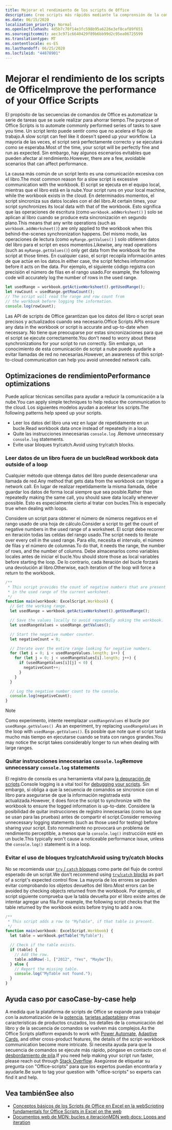 ```yaml
---
title: Mejorar el rendimiento de los scripts de Office
description: Cree scripts más rápidos mediante la comprensión de la comunicación entre el libro de Excel y el script.
ms.date: 06/15/2020
localization_priority: Normal
ms.openlocfilehash: 4d5b7c70f14e3fc598b95a6226e3ef8caf89f651
ms.sourcegitcommit: aec3c971c6640429f89b6bb99d2c95ea06725599
ms.translationtype: MT
ms.contentlocale: es-ES
ms.lasthandoff: 06/25/2020
ms.locfileid: "44878901"
---
```

# <a name="improve-the-performance-of-your-office-scripts"></a><span data-ttu-id="e89c5-103">Mejorar el rendimiento de los scripts de Office</span><span class="sxs-lookup"><span data-stu-id="e89c5-103">Improve the performance of your Office Scripts</span></span>

<span data-ttu-id="e89c5-104">El propósito de las secuencias de comandos de Office es automatizar la serie de tareas que se suele realizar para ahorrar tiempo.</span><span class="sxs-lookup"><span data-stu-id="e89c5-104">The purpose of Office Scripts is to automate commonly performed series of tasks to save you time.</span></span> <span data-ttu-id="e89c5-105">Un script lento puede sentir como que no acelera el flujo de trabajo.</span><span class="sxs-lookup"><span data-stu-id="e89c5-105">A slow script can feel like it doesn't speed up your workflow.</span></span> <span data-ttu-id="e89c5-106">La mayoría de las veces, el script será perfectamente correcto y se ejecutará como se esperaba.</span><span class="sxs-lookup"><span data-stu-id="e89c5-106">Most of the time, your script will be perfectly fine and run as expected.</span></span> <span data-ttu-id="e89c5-107">Sin embargo, hay algunos escenarios evitables que pueden afectar al rendimiento.</span><span class="sxs-lookup"><span data-stu-id="e89c5-107">However, there are a few, avoidable scenarios that can affect performance.</span></span>

<span data-ttu-id="e89c5-108">La causa más común de un script lento es una comunicación excesiva con el libro.</span><span class="sxs-lookup"><span data-stu-id="e89c5-108">The most common reason for a slow script is excessive communication with the workbook.</span></span> <span data-ttu-id="e89c5-109">El script se ejecuta en el equipo local, mientras que el libro está en la nube.</span><span class="sxs-lookup"><span data-stu-id="e89c5-109">Your script runs on your local machine, while the workbook exists in the cloud.</span></span> <span data-ttu-id="e89c5-110">En determinados momentos, el script sincroniza sus datos locales con el del libro.</span><span class="sxs-lookup"><span data-stu-id="e89c5-110">At certain times, your script synchronizes its local data with that of the workbook.</span></span> <span data-ttu-id="e89c5-111">Esto significa que las operaciones de escritura (como `workbook.addWorksheet()` ) solo se aplican al libro cuando se produce esta sincronización en segundo plano.</span><span class="sxs-lookup"><span data-stu-id="e89c5-111">This means that any write operations (such as `workbook.addWorksheet()`) are only applied to the workbook when this behind-the-scenes synchronization happens.</span></span> <span data-ttu-id="e89c5-112">Del mismo modo, las operaciones de lectura (como `myRange.getValues()` ) solo obtienen datos del libro para el script en esos momentos.</span><span class="sxs-lookup"><span data-stu-id="e89c5-112">Likewise, any read operations (such as `myRange.getValues()`) only get data from the workbook for the script at those times.</span></span> <span data-ttu-id="e89c5-113">En cualquier caso, el script recopila información antes de que actúe en los datos.</span><span class="sxs-lookup"><span data-stu-id="e89c5-113">In either case, the script fetches information before it acts on the data.</span></span> <span data-ttu-id="e89c5-114">Por ejemplo, el siguiente código registra con precisión el número de filas en el rango usado.</span><span class="sxs-lookup"><span data-stu-id="e89c5-114">For example, the following code will accurately log the number of rows in the used range.</span></span>

```TypeScript
let usedRange = workbook.getActiveWorksheet().getUsedRange();
let rowCount = usedRange.getRowCount();
// The script will read the range and row count from
// the workbook before logging the information.
console.log(rowCount);
```

<span data-ttu-id="e89c5-115">Las API de scripts de Office garantizan que los datos del libro o script sean precisos y actualizados cuando sea necesario.</span><span class="sxs-lookup"><span data-stu-id="e89c5-115">Office Scripts APIs ensure any data in the workbook or script is accurate and up-to-date when necessary.</span></span> <span data-ttu-id="e89c5-116">No tiene que preocuparse por estas sincronizaciones para que el script se ejecute correctamente.</span><span class="sxs-lookup"><span data-stu-id="e89c5-116">You don't need to worry about these synchronizations for your script to run correctly.</span></span> <span data-ttu-id="e89c5-117">Sin embargo, un conocimiento de esta comunicación de script a nube puede ayudarle a evitar llamadas de red no necesarias.</span><span class="sxs-lookup"><span data-stu-id="e89c5-117">However, an awareness of this script-to-cloud communication can help you avoid unneeded network calls.</span></span>

## <a name="performance-optimizations"></a><span data-ttu-id="e89c5-118">Optimizaciones de rendimiento</span><span class="sxs-lookup"><span data-stu-id="e89c5-118">Performance optimizations</span></span>

<span data-ttu-id="e89c5-119">Puede aplicar técnicas sencillas para ayudar a reducir la comunicación a la nube.</span><span class="sxs-lookup"><span data-stu-id="e89c5-119">You can apply simple techniques to help reduce the communication to the cloud.</span></span> <span data-ttu-id="e89c5-120">Los siguientes modelos ayudan a acelerar los scripts.</span><span class="sxs-lookup"><span data-stu-id="e89c5-120">The following patterns help speed up your scripts.</span></span>

- <span data-ttu-id="e89c5-121">Leer los datos del libro una vez en lugar de repetidamente en un bucle.</span><span class="sxs-lookup"><span data-stu-id="e89c5-121">Read workbook data once instead of repeatedly in a loop.</span></span>
- <span data-ttu-id="e89c5-122">Quite las instrucciones innecesarias `console.log` .</span><span class="sxs-lookup"><span data-stu-id="e89c5-122">Remove unnecessary `console.log` statements.</span></span>
- <span data-ttu-id="e89c5-123">Evite usar bloques try/catch.</span><span class="sxs-lookup"><span data-stu-id="e89c5-123">Avoid using try/catch blocks.</span></span>

### <a name="read-workbook-data-outside-of-a-loop"></a><span data-ttu-id="e89c5-124">Leer datos de un libro fuera de un bucle</span><span class="sxs-lookup"><span data-stu-id="e89c5-124">Read workbook data outside of a loop</span></span>

<span data-ttu-id="e89c5-125">Cualquier método que obtenga datos del libro puede desencadenar una llamada de red.</span><span class="sxs-lookup"><span data-stu-id="e89c5-125">Any method that gets data from the workbook can trigger a network call.</span></span> <span data-ttu-id="e89c5-126">En lugar de realizar repetidamente la misma llamada, debe guardar los datos de forma local siempre que sea posible.</span><span class="sxs-lookup"><span data-stu-id="e89c5-126">Rather than repeatedly making the same call, you should save data locally whenever possible.</span></span> <span data-ttu-id="e89c5-127">Esto es especialmente cierto al tratar con bucles.</span><span class="sxs-lookup"><span data-stu-id="e89c5-127">This is especially true when dealing with loops.</span></span>

<span data-ttu-id="e89c5-128">Considere un script para obtener el número de números negativos en el rango usado de una hoja de cálculo.</span><span class="sxs-lookup"><span data-stu-id="e89c5-128">Consider a script to get the count of negative numbers in the used range of a worksheet.</span></span> <span data-ttu-id="e89c5-129">El script debe recorrer en iteración todas las celdas del rango usado.</span><span class="sxs-lookup"><span data-stu-id="e89c5-129">The script needs to iterate over every cell in the used range.</span></span> <span data-ttu-id="e89c5-130">Para ello, necesita el intervalo, el número de filas y el número de columnas.</span><span class="sxs-lookup"><span data-stu-id="e89c5-130">To do that, it needs the range, the number of rows, and the number of columns.</span></span> <span data-ttu-id="e89c5-131">Debe almacenarlos como variables locales antes de iniciar el bucle.</span><span class="sxs-lookup"><span data-stu-id="e89c5-131">You should store those as local variables before starting the loop.</span></span> <span data-ttu-id="e89c5-132">De lo contrario, cada iteración del bucle forzará una devolución al libro.</span><span class="sxs-lookup"><span data-stu-id="e89c5-132">Otherwise, each iteration of the loop will force a return to the workbook.</span></span>

```TypeScript
/**
 * This script provides the count of negative numbers that are present
 * in the used range of the current worksheet.
 */
function main(workbook: ExcelScript.Workbook) {
  // Get the working range.
  let usedRange = workbook.getActiveWorksheet().getUsedRange();

  // Save the values locally to avoid repeatedly asking the workbook.
  let usedRangeValues = usedRange.getValues();

  // Start the negative number counter.
  let negativeCount = 0;

  // Iterate over the entire range looking for negative numbers.
  for (let i = 0; i < usedRangeValues.length; i++) {
    for (let j = 0; j < usedRangeValues[i].length; j++) {
      if (usedRangeValues[i][j] < 0) {
        negativeCount++;
      }
    }
  }

  // Log the negative number count to the console.
  console.log(negativeCount);
}
```

> [!NOTE]
> <span data-ttu-id="e89c5-133">Como experimento, intente reemplazar `usedRangeValues` el bucle por `usedRange.getValues()` .</span><span class="sxs-lookup"><span data-stu-id="e89c5-133">As an experiment, try replacing `usedRangeValues` in the loop with `usedRange.getValues()`.</span></span> <span data-ttu-id="e89c5-134">Es posible que note que el script tarda mucho más tiempo en ejecutarse cuando se trata con rangos grandes.</span><span class="sxs-lookup"><span data-stu-id="e89c5-134">You may notice the script takes considerably longer to run when dealing with large ranges.</span></span>

### <a name="remove-unnecessary-consolelog-statements"></a><span data-ttu-id="e89c5-135">Quitar instrucciones innecesarias `console.log`</span><span class="sxs-lookup"><span data-stu-id="e89c5-135">Remove unnecessary `console.log` statements</span></span>

<span data-ttu-id="e89c5-136">El registro de consola es una herramienta vital para [la depuración de scripts](../testing/troubleshooting.md).</span><span class="sxs-lookup"><span data-stu-id="e89c5-136">Console logging is a vital tool for [debugging your scripts](../testing/troubleshooting.md).</span></span> <span data-ttu-id="e89c5-137">Sin embargo, sí obliga a que la secuencia de comandos se sincronice con el libro para asegurarse de que la información registrada está actualizada.</span><span class="sxs-lookup"><span data-stu-id="e89c5-137">However, it does force the script to synchronize with the workbook to ensure the logged information is up-to-date.</span></span> <span data-ttu-id="e89c5-138">Considere la posibilidad de quitar instrucciones de registro innecesarias (como las que se usan para las pruebas) antes de compartir el script.</span><span class="sxs-lookup"><span data-stu-id="e89c5-138">Consider removing unnecessary logging statements (such as those used for testing) before sharing your script.</span></span> <span data-ttu-id="e89c5-139">Esto normalmente no provocará un problema de rendimiento perceptible, a menos que la `console.log()` instrucción esté en un bucle.</span><span class="sxs-lookup"><span data-stu-id="e89c5-139">This typically won't cause a noticeable performance issue, unless the `console.log()` statement is in a loop.</span></span>

### <a name="avoid-using-trycatch-blocks"></a><span data-ttu-id="e89c5-140">Evitar el uso de bloques try/catch</span><span class="sxs-lookup"><span data-stu-id="e89c5-140">Avoid using try/catch blocks</span></span>

<span data-ttu-id="e89c5-141">No se recomienda usar [ `try` / `catch` bloques](https://developer.mozilla.org/docs/Web/JavaScript/Reference/Statements/try...catch) como parte del flujo de control esperado de un script.</span><span class="sxs-lookup"><span data-stu-id="e89c5-141">We don't recommend using [`try`/`catch` blocks](https://developer.mozilla.org/docs/Web/JavaScript/Reference/Statements/try...catch) as part of a script's expected control flow.</span></span> <span data-ttu-id="e89c5-142">La mayoría de los errores se pueden evitar comprobando los objetos devueltos del libro.</span><span class="sxs-lookup"><span data-stu-id="e89c5-142">Most errors can be avoided by checking objects returned from the workbook.</span></span> <span data-ttu-id="e89c5-143">Por ejemplo, el script siguiente comprueba que la tabla devuelta por el libro existe antes de intentar agregar una fila.</span><span class="sxs-lookup"><span data-stu-id="e89c5-143">For example, the following script checks that the table returned by the workbook exists before trying to add a row.</span></span>

```TypeScript
/**
 * This script adds a row to "MyTable", if that table is present.
 */
function main(workbook: ExcelScript.Workbook) {
  let table = workbook.getTable("MyTable");

  // Check if the table exists.
  if (table) {
    // Add the row.
    table.addRow(-1, ["2012", "Yes", "Maybe"]);
  } else {
    // Report the missing table.
    console.log("MyTable not found.");
  }
}
```

## <a name="case-by-case-help"></a><span data-ttu-id="e89c5-144">Ayuda caso por caso</span><span class="sxs-lookup"><span data-stu-id="e89c5-144">Case-by-case help</span></span>

<span data-ttu-id="e89c5-145">A medida que la plataforma de scripts de Office se expande para trabajar con la automatización de la [potencia](https://flow.microsoft.com/), [tarjetas adaptables](https://docs.microsoft.com/adaptive-cards)y otras características de productos cruzados, los detalles de la comunicación del libro y de la secuencia de comandos se vuelven más complejos.</span><span class="sxs-lookup"><span data-stu-id="e89c5-145">As the Office Scripts platform expands to work with [Power Automate](https://flow.microsoft.com/), [Adaptive Cards](https://docs.microsoft.com/adaptive-cards), and other cross-product features, the details of the script-workbook communication become more intricate.</span></span> <span data-ttu-id="e89c5-146">Si necesita ayuda para que la secuencia de comandos se ejecute más rápido, póngase en contacto con el [desbordamiento de pila](https://stackoverflow.com/questions/tagged/office-scripts).</span><span class="sxs-lookup"><span data-stu-id="e89c5-146">If you need help making your script run faster, please reach out through [Stack Overflow](https://stackoverflow.com/questions/tagged/office-scripts).</span></span> <span data-ttu-id="e89c5-147">Asegúrese de etiquetar su pregunta con "Office-scripts" para que los expertos puedan encontrarla y ayudarle.</span><span class="sxs-lookup"><span data-stu-id="e89c5-147">Be sure to tag your question with "office-scripts" so experts can find it and help.</span></span>

## <a name="see-also"></a><span data-ttu-id="e89c5-148">Vea también</span><span class="sxs-lookup"><span data-stu-id="e89c5-148">See also</span></span>

- [<span data-ttu-id="e89c5-149">Conceptos básicos de los Scripts de Office en Excel en la web</span><span class="sxs-lookup"><span data-stu-id="e89c5-149">Scripting fundamentals for Office Scripts in Excel on the web</span></span>](scripting-fundamentals.md)
- [<span data-ttu-id="e89c5-150">Documentos web de MDN: bucles e iteración</span><span class="sxs-lookup"><span data-stu-id="e89c5-150">MDN web docs: Loops and iteration</span></span>](https://developer.mozilla.org/docs/Web/JavaScript/Guide/Loops_and_iteration)

